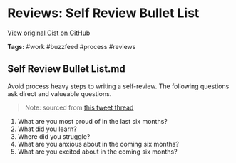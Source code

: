 # Reviews: Self Review Bullet List 

[View original Gist on GitHub](https://gist.github.com/Integralist/1c11e1caeae96045c8aab003015d455a)

**Tags:** #work #buzzfeed #process #reviews

## Self Review Bullet List.md

Avoid process heavy steps to writing a self-review. The following questions ask direct and valueable questions.

> Note: sourced from [this tweet thread](https://twitter.com/bcantrill/status/1216491507089166336)

1. What are you most proud of in the last six months?
2. What did you learn?
3. Where did you struggle?
4. What are you anxious about in the coming six months?
5. What are you excited about in the coming six months?

